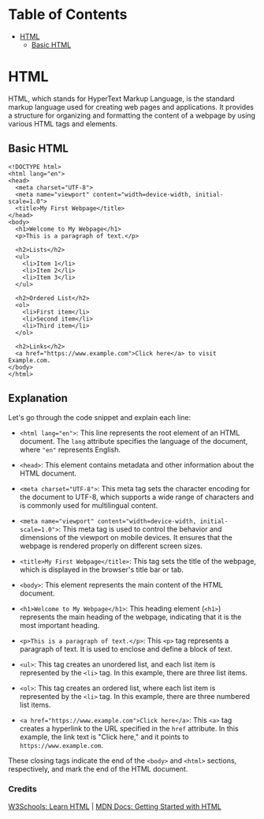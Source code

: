 # Table of Contents

- [HTML](#html)
    - [Basic HTML](#basichtml)

# HTML 

HTML, which stands for HyperText Markup Language, is the standard markup language used for creating web pages and applications. It provides a structure for organizing and formatting the content of a webpage by using various HTML tags and elements.

## Basic HTML

```
<!DOCTYPE html>
<html lang="en">
<head>
  <meta charset="UTF-8">
  <meta name="viewport" content="width=device-width, initial-scale=1.0">
  <title>My First Webpage</title>
</head>
<body>
  <h1>Welcome to My Webpage</h1>
  <p>This is a paragraph of text.</p>
  
  <h2>Lists</h2>
  <ul>
    <li>Item 1</li>
    <li>Item 2</li>
    <li>Item 3</li>
  </ul>

  <h2>Ordered List</h2>
  <ol>
    <li>First item</li>
    <li>Second item</li>
    <li>Third item</li>
  </ol>
  
  <h2>Links</h2>
  <a href="https://www.example.com">Click here</a> to visit Example.com.
</body>
</html>

```
## Explanation

Let's go through the code snippet and explain each line:

- `<html lang="en">`: This line represents the root element of an HTML document. The `lang` attribute specifies the language of the document, where `"en"` represents English.

- `<head>`: This element contains metadata and other information about the HTML document.

- `<meta charset="UTF-8">`: This meta tag sets the character encoding for the document to UTF-8, which supports a wide range of characters and is commonly used for multilingual content.

- `<meta name="viewport" content="width=device-width, initial-scale=1.0">`: This meta tag is used to control the behavior and dimensions of the viewport on mobile devices. It ensures that the webpage is rendered properly on different screen sizes.

- `<title>My First Webpage</title>`: This tag sets the title of the webpage, which is displayed in the browser's title bar or tab.

- `<body>`: This element represents the main content of the HTML document.

- `<h1>Welcome to My Webpage</h1>`: This heading element (`<h1>`) represents the main heading of the webpage, indicating that it is the most important heading.

- `<p>This is a paragraph of text.</p>`: This `<p>` tag represents a paragraph of text. It is used to enclose and define a block of text.

- `<ul>`: This tag creates an unordered list, and each list item is represented by the `<li>` tag. In this example, there are three list items.

- `<ol>`: This tag creates an ordered list, where each list item is represented by the `<li>` tag. In this example, there are three numbered list items.

- `<a href="https://www.example.com">Click here</a>`: This `<a>` tag creates a hyperlink to the URL specified in the `href` attribute. In this example, the link text is "Click here," and it points to `https://www.example.com`.

These closing tags indicate the end of the `<body>` and `<html>` sections, respectively, and mark the end of the HTML document.

### Credits

[W3Schools: Learn HTML](https://www.w3schools.com/html/html_intro.asp) | [MDN Docs: Getting Started with HTML](https://developer.mozilla.org/en-US/docs/Learn/HTML/Introduction_to_HTML/Getting_started)
